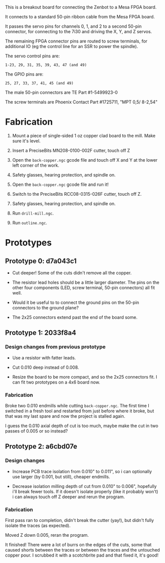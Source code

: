 This is a breakout board for connecting the Zenbot to a Mesa FPGA board.

It connects to a standard 50-pin ribbon cable from the Mesa FPGA board.

It passes the servo pins for channels 0, 1, and 2 to a second 50-pin
connector, for connecting to the 7i30 and driving the X, Y, and Z servos.

The remaining FPGA connector pins are routed to screw terminals, for
additional IO (eg the control line for an SSR to power the spindle).

The servo control pins are:

    1-23, 29, 31, 35, 39, 43, 47 (and 49)

The GPIO pins are:

    25, 27, 33, 37, 41, 45 (and 49)

The male 50-pin connectors are TE Part #1-5499923-0

The screw terminals are Phoenix Contact Part #1725711, "MPT 0,5/ 8-2,54"


# Fabrication

1. Mount a piece of single-sided 1 oz copper clad board to the mill.
   Make sure it's level.

2. Insert a PreciseBits MN208-0100-002F cutter, touch off Z

3. Open the `back-copper.ngc` gcode file and touch off X and Y at the
   lower left corner of the work.

4. Safety glasses, hearing protection, and spindle on.

5. Open the `back-copper.ngc` gcode file and run it!

6. Switch to the PreciseBits RCC08-0315-026F cutter, touch off Z.

7. Safety glasses, hearing protection, and spindle on.

8. Run `drill-mill.ngc`.

9. Run `outline.ngc`.


# Prototypes

## Prototype 0: d7a043c1

* Cut deeper!  Some of the cuts didn't remove all the copper.

* The resistor lead holes should be a little larger diameter.  The pins
  on the other four components (LED, screw terminal, 50-pin connectors)
  all fit well.

* Would it be useful to to connect the ground pins on the 50-pin
  connectors to the ground plane?

* The 2x25 connectors extend past the end of the board some.


## Prototype 1: 2033f8a4

### Design changes from previous prototype

* Use a resistor with fatter leads.

* Cut 0.010 deep instead of 0.008.

* Resize the board to be more compact, and so the 2x25 connectors fit.
  I can fit two prototypes on a 4x6 board now.

### Fabrication

Broke two 0.010 endmills while cutting `back-copper.ngc`.  The first time
I switched in a fresh tool and restarted from just before where it broke,
but that was my last spare and now the project is stalled again.

I guess the 0.010 axial depth of cut is too much, maybe make the cut in
two passes of 0.005 or so instead?


## Prototype 2: a6cbd07e

### Design changes

* Increase PCB trace isolation from 0.010" to 0.011", so i can optionally
  use larger (by 0.001, but still), cheaper endmills.

* Decrease isolation milling depth of cut from 0.010" to 0.006", hopefully
  i'll break fewer tools.  If it doesn't isolate properly (like it
  probably won't) i can always touch off Z deeper and rerun the program.

### Fabrication

First pass ran to completion, didn't break the cutter (yay!), but didn't
fully isolate the traces (as expected).

Moved Z down 0.005, reran the program.

It finished!  There were a lot of burrs on the edges of the cuts, some
that caused shorts between the traces or between the traces and the
untouched copper pour.  I scrubbed it with a scotchbrite pad and that
fixed it, it's good!

